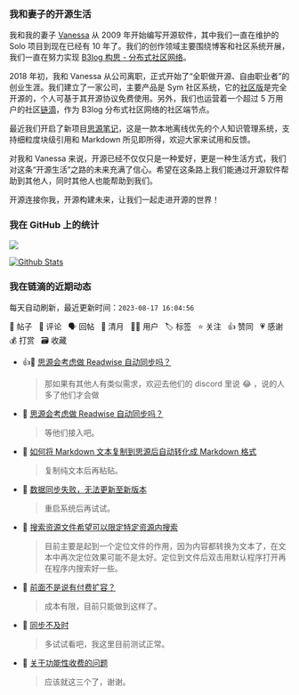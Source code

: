 ### 我和妻子的开源生活

我和我的妻子 [Vanessa](https://github.com/Vanessa219) 从 2009 年开始编写开源软件，其中我们一直在维护的 Solo 项目到现在已经有 10 年了。我们的创作领域主要围绕博客和社区系统开展，我们一直在努力实现 [B3log 构思 - 分布式社区网络](https://ld246.com/article/1546941897596)。

2018 年初，我和 Vanessa 从公司离职，正式开始了“全职做开源、自由职业者”的创业生涯。我们建立了一家公司，主要产品是 Sym 社区系统，它的[社区版](https://github.com/88250/symphony)是完全开源的，个人可基于其开源协议免费使用。另外，我们也运营着一个超过 5 万用户的社区[链滴](https://ld246.com)，作为 B3log 分布式社区网络的社区端节点。

最近我们开启了新项目[思源笔记](https://github.com/siyuan-note/siyuan)，这是一款本地离线优先的个人知识管理系统，支持细粒度块级引用和 Markdown 所见即所得，欢迎大家来试用和反馈。

对我和 Vanessa 来说，开源已经不仅仅只是一种爱好，更是一种生活方式，我们对这条“开源生活”之路的未来充满了信心。希望在这条路上我们能通过开源软件帮助到其他人，同时其他人也能帮助到我们。

开源连接你我，开源构建未来，让我们一起走进开源的世界！

### 我在 GitHub 上的统计

<a title="Hits" target="_blank" href="https://github.com/88250/88250"><img src="https://hits.b3log.org/88250/88250.svg"></a>

[![Github Stats](https://github-readme-stats.vercel.app/api?username=88250&theme=tokyonight&show_icons=true)](https://github.com/88250)

<!--events start -->

### 我在链滴的近期动态

每天自动刷新，最近更新时间：`2023-08-17 16:04:56`

📝 帖子 &nbsp; 💬 评论 &nbsp; 🗣 回帖 &nbsp; 🌙 清月 &nbsp; 👨‍💻 用户 &nbsp; 🏷️ 标签 &nbsp; ⭐️ 关注 &nbsp; 👍 赞同 &nbsp; 💗 感谢 &nbsp; 💰 打赏 &nbsp; 🗃 收藏

* 👍💬 [思源会考虑做 Readwise 自动同步吗？](https://ld246.com/article/1692249425692/comment/1692251788627#comments)

  > 那如果有其他人有类似需求，欢迎去他们的 discord 里说 😂 ，说的人多了他们才会做
* 💬 [思源会考虑做 Readwise 自动同步吗？](https://ld246.com/article/1692249425692/comment/1692250298480#comments)

  > 等他们接入吧。
* 💬 [如何将 Markdown 文本复制到思源后自动转化成 Markdown 格式](https://ld246.com/article/1692249932296/comment/1692250270840#comments)

  > 复制纯文本后再粘贴。
* 💬 [数据同步失败，无法更新至新版本](https://ld246.com/article/1692247179654/comment/1692247868067#comments)

  > 重启系统后再试试。
* 💬 [搜索资源文件希望可以限定特定资源内搜索](https://ld246.com/article/1692241665151/comment/1692242443434#comments)

  > 目前主要是起到一个定位文件的作用，因为内容都转换为文本了，在文本中再次定位效果可能不是太好。定位到文件后双击用默认程序打开再在程序内搜索好一些。
* 💬 [前面不是说有付费扩容？](https://ld246.com/article/1692197926340/comment/1692239365664#comments)

  > 成本有限，目前只能做到这样了。
* 💬 [同步不及时](https://ld246.com/article/1692236758794/comment/1692239273219#comments)

  > 多试试看吧，我这里目前测试正常。
* 💬 [关于功能性收费的问题](https://ld246.com/article/1692237206793/comment/1692238137070#comments)

  > 应该就这三个了，谢谢。


<!--events end -->
